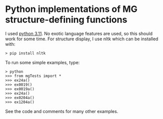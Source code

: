 # Python implementations of MG structure-defining functions

I used [python 3.11](https://www.python.org/).
No exotic language features are used, so this should work for some time.
For structure display, I use nltk which can be installed with:

```
> pip install nltk
```

To run some simple examples, type:

```
> python
>>> from mgTests import *
>>> ex24a()
>>> ex0019()
>>> ex0019a()
>>> ex24a()
>>> ex0204a()
>>> ex1204a()
```

See the code and comments for many other examples.
